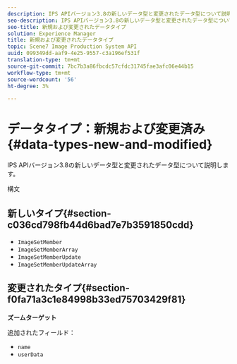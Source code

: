```yaml
---
description: IPS APIバージョン3.8の新しいデータ型と変更されたデータ型について説明します。
seo-description: IPS APIバージョン3.8の新しいデータ型と変更されたデータ型について説明します。
seo-title: 新規および変更されたデータタイプ
solution: Experience Manager
title: 新規および変更されたデータタイプ
topic: Scene7 Image Production System API
uuid: 099349dd-aaf9-4e25-9557-c3a196ef531f
translation-type: tm+mt
source-git-commit: 7bc7b3a86fbcdc57cfdc31745fae3afc06e44b15
workflow-type: tm+mt
source-wordcount: '56'
ht-degree: 3%

---
```



# データタイプ：新規および変更済み{#data-types-new-and-modified}

IPS APIバージョン3.8の新しいデータ型と変更されたデータ型について説明します。

構文

## 新しいタイプ{#section-c036cd798fb44d6bad7e7b3591850cdd}

* `ImageSetMember`
* `ImageSetMemberArray`
* `ImageSetMemberUpdate`
* `ImageSetMemberUpdateArray`

## 変更されたタイプ{#section-f0fa71a3c1e84998b33ed75703429f81}

**ズームターゲット**

追加されたフィールド：

* `name`
* `userData`

